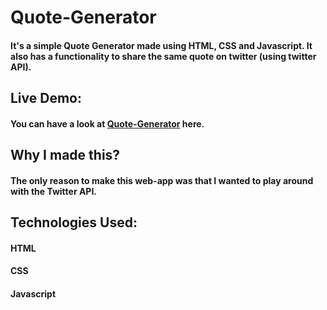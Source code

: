 # Quote-Generator

#### It's a simple Quote Generator made using HTML, CSS and Javascript. It also has a functionality to share the same quote on twitter (using twitter API).

## Live Demo:

#### You can have a look at <a href="https://siddhant1419.github.io/Quote-Generator/">Quote-Generator</a> here.

## Why I made this?

#### The only reason to make this web-app was that I wanted to play around with the Twitter API.

## Technologies Used:

#### HTML
#### CSS
#### Javascript
